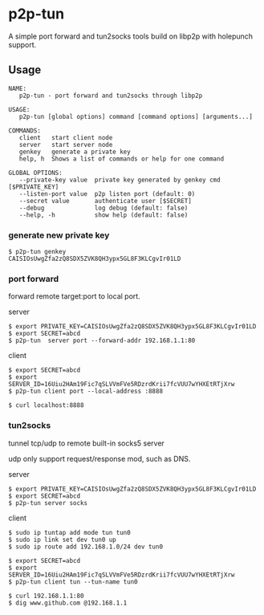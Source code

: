 # p2p-tun
A simple port forward and tun2socks tools build on libp2p with holepunch support.

## Usage
```
NAME:
   p2p-tun - port forward and tun2socks through libp2p

USAGE:
   p2p-tun [global options] command [command options] [arguments...]

COMMANDS:
   client   start client node
   server   start server node
   genkey   generate a private key
   help, h  Shows a list of commands or help for one command

GLOBAL OPTIONS:
   --private-key value  private key generated by genkey cmd [$PRIVATE_KEY]
   --listen-port value  p2p listen port (default: 0)
   --secret value       authenticate user [$SECRET]
   --debug              log debug (default: false)
   --help, -h           show help (default: false)
```

### generate new private key
```
$ p2p-tun genkey
CAISIOsUwgZfa2zQ8SDX5ZVK8QH3ypx5GL8F3KLCgvIr01LD
```

### port forward 

forward remote target:port to local port.

server
```
$ export PRIVATE_KEY=CAISIOsUwgZfa2zQ8SDX5ZVK8QH3ypx5GL8F3KLCgvIr01LD
$ export SECRET=abcd
$ p2p-tun  server port --forward-addr 192.168.1.1:80
```

client
```
$ export SECRET=abcd
$ export SERVER_ID=16Uiu2HAm19Fic7qSLVVmFVe5RDzrdKrii7fcVUU7wYHXEtRTjXrw
$ p2p-tun client port --local-address :8888

$ curl localhost:8888
```


### tun2socks

tunnel tcp/udp to remote built-in socks5 server 

udp only support request/response mod, such as DNS.


server
```
$ export PRIVATE_KEY=CAISIOsUwgZfa2zQ8SDX5ZVK8QH3ypx5GL8F3KLCgvIr01LD
$ export SECRET=abcd
$ p2p-tun server socks
```

client
```
$ sudo ip tuntap add mode tun tun0
$ sudo ip link set dev tun0 up
$ sudo ip route add 192.168.1.0/24 dev tun0

$ export SECRET=abcd
$ export SERVER_ID=16Uiu2HAm19Fic7qSLVVmFVe5RDzrdKrii7fcVUU7wYHXEtRTjXrw
$ p2p-tun client tun --tun-name tun0

$ curl 192.168.1.1:80
$ dig www.github.com @192.168.1.1
```



